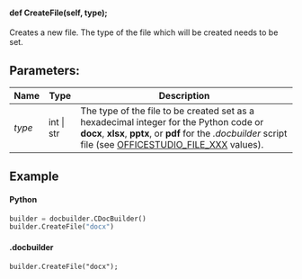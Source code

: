 #### def CreateFile(self, type);

Creates a new file. The type of the file which will be created needs to be set.

## Parameters:

| Name   | Type       | Description                                                                                                                                                                                                                                                              |
| ------ | ---------- | ------------------------------------------------------------------------------------------------------------------------------------------------------------------------------------------------------------------------------------------------------------------------ |
| *type* | int \| str | The type of the file to be created set as a hexadecimal integer for the Python code or **docx**, **xlsx**, **pptx**, or **pdf** for the *.docbuilder* script file (see [OFFICESTUDIO\_FILE\_XXX](../../../../Builder%20App/Overview/index.md#format-types) values). |

## Example

#### Python

``` python
builder = docbuilder.CDocBuilder()
builder.CreateFile("docx")
```

#### .docbuilder

```
builder.CreateFile("docx");
```

